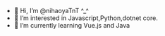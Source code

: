 - 👋 Hi, I’m @nihaoyaTnT ^_^
- 👀 I’m interested in Javascript,Python,dotnet core.
- 🌱 I’m currently learning Vue.js and Java

